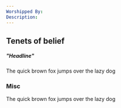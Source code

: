 ```yaml
---
Worshipped By:
Description: 
---
```

## Tenets of belief
##### "Headline"
The quick brown fox jumps over the lazy dog

### Misc
The quick brown fox jumps over the lazy dog
